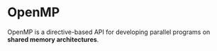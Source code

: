 # OpenMP

OpenMP is a directive-based API for developing parallel programs on **shared memory architectures**.